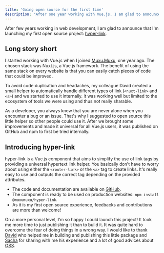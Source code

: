 ```yaml
---
title: 'Going open source for the first time'
description: "After one year working with Vue.js, I am glad to announce that I'm launching my first Open Source Software project!"
---
```


After few years working in web development, I am glad to announce that I'm launching my first open source project: [hyper-link](https://github.com/muxumuxu/hyper-link).

## Long story short

I started working with Vue.js when I joined [Muxu.Muxu](https://muxumuxu.com/), one year ago. The chosen stack was Nuxt.js, a Vue.js framework. The benefit of using the same stack on every website is that you can easily catch pieces of code that could be improved.

To avoid code duplication and headaches, my colleague David created a small helper to automatically handle different types of link (`<nuxt-link>` and `<a>`) and we started to use it internally. It was working well but limited to the ecosystem of tools we were using and thus not really sharable.

As a developer, you always know that you are never alone when you encounter a bug or an issue. That's why I suggested to open source this little helper so other people could use it. After we brought some improvements and made it universal for all Vue.js users, it was published on GitHub and npm to first be tried internally.

## Introducing hyper-link

hyper-link is a Vue.js component that aims to simplify the use of link tags by providing a universal hypertext link helper. You basically don't have to worry about using either the `<router-link>` or the `<a>` tag to create links. It's really easy to use and outputs the correct tag depending on the provided attributes.

- The code and documentation are available on [GitHub](https://github.com/muxumuxu/hyper-link).
- The component is ready to be used on production websites: `npm install @muxumuxu/hyper-link`.
- As it is my first open source experience, feedbacks and contributions are more than welcome!

On a more personal level, I'm so happy I could launch this project! It took me more time to just publishing it than to build it. It was quite hard to overcome the fear of doing things in a wrong way. I would like to thank [David](https://twitter.com/davidmiotti) who helped me in building and publishing this little package and [Sacha](https://twitter.com/sachadso) for sharing with me his experience and a lot of good advices about <abbr title="Open Source Software">OSS</abbr>.
